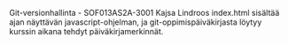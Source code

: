 Git-versionhallinta - SOF013AS2A-3001
Kajsa Lindroos
index.html sisältää ajan näyttävän javascript-ohjelman,
ja git-oppimispäiväkirjasta löytyy kurssin aikana tehdyt päiväkirjamerkinnät.
